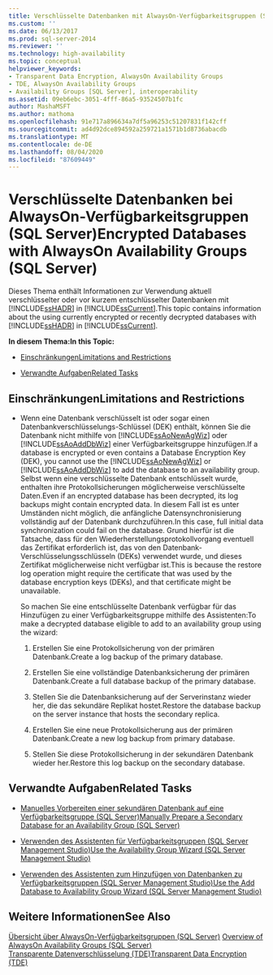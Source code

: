 ```yaml
---
title: Verschlüsselte Datenbanken mit AlwaysOn-Verfügbarkeitsgruppen (SQL Server) | Microsoft-Dokumentation
ms.custom: ''
ms.date: 06/13/2017
ms.prod: sql-server-2014
ms.reviewer: ''
ms.technology: high-availability
ms.topic: conceptual
helpviewer_keywords:
- Transparent Data Encryption, AlwaysOn Availability Groups
- TDE, AlwaysOn Availability Groups
- Availability Groups [SQL Server], interoperability
ms.assetid: 09eb6ebc-3051-4fff-86a5-93524507b1fc
author: MashaMSFT
ms.author: mathoma
ms.openlocfilehash: 91e717a896634a7df5a96253c51207831f142cff
ms.sourcegitcommit: ad4d92dce894592a259721a1571b1d8736abacdb
ms.translationtype: MT
ms.contentlocale: de-DE
ms.lasthandoff: 08/04/2020
ms.locfileid: "87609449"
---
```

# <a name="encrypted-databases-with-alwayson-availability-groups-sql-server"></a><span data-ttu-id="267bc-102">Verschlüsselte Datenbanken bei AlwaysOn-Verfügbarkeitsgruppen (SQL Server)</span><span class="sxs-lookup"><span data-stu-id="267bc-102">Encrypted Databases with AlwaysOn Availability Groups (SQL Server)</span></span>
  <span data-ttu-id="267bc-103">Dieses Thema enthält Informationen zur Verwendung aktuell verschlüsselter oder vor kurzem entschlüsselter Datenbanken mit [!INCLUDE[ssHADR](../../../includes/sshadr-md.md)] in [!INCLUDE[ssCurrent](../../../includes/sscurrent-md.md)].</span><span class="sxs-lookup"><span data-stu-id="267bc-103">This topic contains information about the using currently encrypted or recently decrypted databases with [!INCLUDE[ssHADR](../../../includes/sshadr-md.md)] in [!INCLUDE[ssCurrent](../../../includes/sscurrent-md.md)].</span></span>  
  
 <span data-ttu-id="267bc-104">**In diesem Thema:**</span><span class="sxs-lookup"><span data-stu-id="267bc-104">**In this Topic:**</span></span>  
  
-   [<span data-ttu-id="267bc-105">Einschränkungen</span><span class="sxs-lookup"><span data-stu-id="267bc-105">Limitations and Restrictions</span></span>](#Restrictions)  
  
-   [<span data-ttu-id="267bc-106">Verwandte Aufgaben</span><span class="sxs-lookup"><span data-stu-id="267bc-106">Related Tasks</span></span>](#RelatedTasks)  
  
##  <a name="limitations-and-restrictions"></a><a name="Restrictions"></a> <span data-ttu-id="267bc-107">Einschränkungen</span><span class="sxs-lookup"><span data-stu-id="267bc-107">Limitations and Restrictions</span></span>  
  
-   <span data-ttu-id="267bc-108">Wenn eine Datenbank verschlüsselt ist oder sogar einen Datenbankverschlüsselungs-Schlüssel (DEK) enthält, können Sie die Datenbank nicht mithilfe von [!INCLUDE[ssAoNewAgWiz](../../../includes/ssaonewagwiz-md.md)] oder [!INCLUDE[ssAoAddDbWiz](../../../includes/ssaoadddbwiz-md.md)] einer Verfügbarkeitsgruppe hinzufügen.</span><span class="sxs-lookup"><span data-stu-id="267bc-108">If a database is encrypted or even contains a Database Encryption Key (DEK), you cannot use the [!INCLUDE[ssAoNewAgWiz](../../../includes/ssaonewagwiz-md.md)] or [!INCLUDE[ssAoAddDbWiz](../../../includes/ssaoadddbwiz-md.md)] to add the database to an availability group.</span></span> <span data-ttu-id="267bc-109">Selbst wenn eine verschlüsselte Datenbank entschlüsselt wurde, enthalten ihre Protokollsicherungen möglicherweise verschlüsselte Daten.</span><span class="sxs-lookup"><span data-stu-id="267bc-109">Even if an encrypted database has been decrypted, its log backups might contain encrypted data.</span></span> <span data-ttu-id="267bc-110">In diesem Fall ist es unter Umständen nicht möglich, die anfängliche Datensynchronisierung vollständig auf der Datenbank durchzuführen.</span><span class="sxs-lookup"><span data-stu-id="267bc-110">In this case, full initial data synchronization could fail on the database.</span></span> <span data-ttu-id="267bc-111">Grund hierfür ist die Tatsache, dass für den Wiederherstellungsprotokollvorgang eventuell das Zertifikat erforderlich ist, das von den Datenbank-Verschlüsselungsschlüsseln (DEKs) verwendet wurde, und dieses Zertifikat möglicherweise nicht verfügbar ist.</span><span class="sxs-lookup"><span data-stu-id="267bc-111">This is because the restore log operation might require the certificate that was used by the database encryption keys (DEKs), and that certificate might be unavailable.</span></span>  
  
     <span data-ttu-id="267bc-112">So machen Sie eine entschlüsselte Datenbank verfügbar für das Hinzufügen zu einer Verfügbarkeitsgruppe mithilfe des Assistenten:</span><span class="sxs-lookup"><span data-stu-id="267bc-112">To make a decrypted database eligible to add to an availability group using the wizard:</span></span>  
  
    1.  <span data-ttu-id="267bc-113">Erstellen Sie eine Protokollsicherung von der primären Datenbank.</span><span class="sxs-lookup"><span data-stu-id="267bc-113">Create a log backup of the primary database.</span></span>  
  
    2.  <span data-ttu-id="267bc-114">Erstellen Sie eine vollständige Datenbanksicherung der primären Datenbank.</span><span class="sxs-lookup"><span data-stu-id="267bc-114">Create a full database backup of the primary database.</span></span>  
  
    3.  <span data-ttu-id="267bc-115">Stellen Sie die Datenbanksicherung auf der Serverinstanz wieder her, die das sekundäre Replikat hostet.</span><span class="sxs-lookup"><span data-stu-id="267bc-115">Restore the database backup on the server instance that hosts the secondary replica.</span></span>  
  
    4.  <span data-ttu-id="267bc-116">Erstellen Sie eine neue Protokollsicherung aus der primären Datenbank.</span><span class="sxs-lookup"><span data-stu-id="267bc-116">Create a new log backup from primary database.</span></span>  
  
    5.  <span data-ttu-id="267bc-117">Stellen Sie diese Protokollsicherung in der sekundären Datenbank wieder her.</span><span class="sxs-lookup"><span data-stu-id="267bc-117">Restore this log backup on the secondary database.</span></span>  
  
##  <a name="related-tasks"></a><a name="RelatedTasks"></a> <span data-ttu-id="267bc-118">Verwandte Aufgaben</span><span class="sxs-lookup"><span data-stu-id="267bc-118">Related Tasks</span></span>  
  
-   [<span data-ttu-id="267bc-119">Manuelles Vorbereiten einer sekundären Datenbank auf eine Verfügbarkeitsgruppe &#40;SQL Server&#41;</span><span class="sxs-lookup"><span data-stu-id="267bc-119">Manually Prepare a Secondary Database for an Availability Group &#40;SQL Server&#41;</span></span>](manually-prepare-a-secondary-database-for-an-availability-group-sql-server.md)  
  
-   [<span data-ttu-id="267bc-120">Verwenden des Assistenten für Verfügbarkeitsgruppen &#40;SQL Server Management Studio&#41;</span><span class="sxs-lookup"><span data-stu-id="267bc-120">Use the Availability Group Wizard &#40;SQL Server Management Studio&#41;</span></span>](use-the-availability-group-wizard-sql-server-management-studio.md)  
  
-   [<span data-ttu-id="267bc-121">Verwenden des Assistenten zum Hinzufügen von Datenbanken zu Verfügbarkeitsgruppen &#40;SQL Server Management Studio&#41;</span><span class="sxs-lookup"><span data-stu-id="267bc-121">Use the Add Database to Availability Group Wizard &#40;SQL Server Management Studio&#41;</span></span>](availability-group-add-database-to-group-wizard.md)  
  
## <a name="see-also"></a><span data-ttu-id="267bc-122">Weitere Informationen</span><span class="sxs-lookup"><span data-stu-id="267bc-122">See Also</span></span>  
 <span data-ttu-id="267bc-123">[Übersicht über AlwaysOn-Verfügbarkeitsgruppen &#40;SQL Server&#41;](overview-of-always-on-availability-groups-sql-server.md) </span><span class="sxs-lookup"><span data-stu-id="267bc-123">[Overview of AlwaysOn Availability Groups &#40;SQL Server&#41;](overview-of-always-on-availability-groups-sql-server.md) </span></span>  
 [<span data-ttu-id="267bc-124">Transparente Datenverschlüsselung &#40;TDE&#41;</span><span class="sxs-lookup"><span data-stu-id="267bc-124">Transparent Data Encryption &#40;TDE&#41;</span></span>](../../../relational-databases/security/encryption/transparent-data-encryption.md)  
  
  
